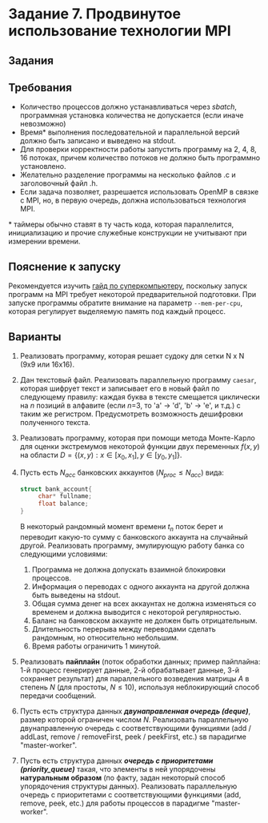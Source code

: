 # Задание 7. Продвинутое использование технологии MPI

## Задания

## Требования

+ Количество процессов должно устанавливаться через *sbatch*, программная установка количества не допускается (если иначе невозможно)
+ Время* выполнения последовательной и параллельной версий должно быть записано и выведено на stdout.
+ Для проверки корректности работы запустить программу на 2, 4, 8, 16 потоках, причем количество потоков не должно быть программно установлено.
+ Желательно разделение программы на несколько файлов .c и заголовочный файл .h.
+ Если задача позволяет, разрешается использовать OpenMP в связке с MPI, но, в первую очередь, должна использоваться технология MPI.

\* таймеры обычно ставят в ту часть кода, которая параллелится, инициализацию и прочие служебные конструкции не учитывают при измерении времени.

## Пояснение к запуску

Рекомендуется изучить [гайд по суперкомпьютеру](supercomputer-guide.md), поскольку запуск программ на MPI требует некоторой предварительной подготовки. При запуске программы обратите внимание на параметр ```--mem-per-cpu```, которая регулирует выделяемую память под каждый процесс.

## Варианты

1. Реализовать программу, которая решает судоку для сетки N x N (9x9 или 16x16).
2. Дан текстовый файл. Реализовать параллельную программу ```caesar```, которая шифрует текст и записывает его в новый файл по следующему правилу: каждая буква в тексте смещается циклически на *n* позиций в алфавите (если *n*=3, то 'a' -> 'd', 'b' -> 'e', и т.д.) с таким же регистром. Предусмотреть возможность дешифровки полученного текста.
3. Реализовать программу, которая при помощи метода Монте-Карло для оценки экстремумов некоторой функции двух переменных $f(x, y)$ на области $D = \{(x, y): x \in [x_0, x_1], y \in [y_0, y_1]\}$.
4. Пусть есть $N_{acc}$ банковских аккаунтов ($N_{proc} \leq N_{acc}$) вида:

   ```c
   struct bank_account{
        char* fullname;
        float balance;
   }
   ```

   В некоторый рандомный момент времени *$t_n$* поток берет и переводит какую-то сумму с банковского аккаунта на случайный другой. Реализовать программу, эмулирующую работу банка со следующими условиями:
   1. Программа не должна допускать взаимной блокировки процессов.
   2. Информация о переводах с одного аккаунта на другой должна быть выведены на stdout.
   3. Общая сумма денег на всех аккаунтах не должна изменяться со временем и должна выводится с некоторой регулярностью.
   4. Баланс на банковском аккаунте не должен быть отрицательным.
   5. Длительность перерыва между переводами сделать рандомным, но относительно небольшим.
   6. Время работы ограничить 1 минутой.
5. Реализовать **пайплайн** (поток обработки данных; пример пайплайна: 1-й процесс генерирует данные, 2-й обрабатывает данные, 3-й сохраняет результат) для параллельного возведения матрицы $A$ в степень $N$ (для простоты, $N \leq 10$), используя неблокирующий способ передачи сообщений.
6. Пусть есть структура данных ***двунаправленная очередь (deque)***, размер которой ограничен числом *N*. Реализовать параллельную двунаправленную очередь с соответствующими функциями (add / addLast, remove / removeFirst, peek / peekFirst, etc.) sв парадигме "master-worker".
7. Пусть есть структура данных ***очередь с приоритетами (priority_queue)*** такая, что элементы в ней упорядочены **натуральным образом** (по факту, задан некоторый способ упорядочения структуры данных). Реализовать параллельную очередь с приоритетами с cоответствующими функциями (add, remove, peek, etc.) для работы процессов в парадигме "master-worker".
